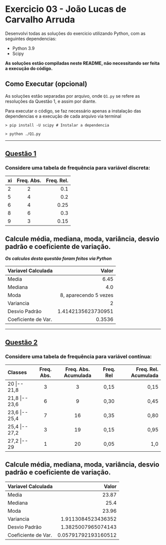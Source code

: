 # Exercicio 03 - João Lucas de Carvalho Arruda
Desenvolvi todas as soluções do exercicio utilizando Python, com as seguintes dependencias:
- Python 3.9
- Scipy

**As soluções estão compiladas neste README, não necessitando ser feita a execução do código.**

## Como Executar (opcional)
As soluçöes estão separadas por arquivo, onde `Q1.py` se refere as resoluções da Questão 1, e assim por diante.

Para executar o código, se faz necessário apenas a instalação das dependencias e a execução de cada arquivo via terminal
```shell
> pip install -U scipy # Instalar a dependencia

> python ./Q1.py
```

----------

## [Questão 1](./Q1.py)
### Considere uma tabela de frequência para variável discreta:
| xi |   Freq. Abs. |   Freq. Rel. |
|:---- | :----: | ----: |
2   | 2 |    0.1
5   |   4 |   0.2
6  |   4 |   0.25
8 |   6 |   0.3
9 |   3 |   0.15

## Calcule média, mediana, moda, variância, desvio padrão e coeficiente de variação.
***Os calculos desta questão foram feitos via Python***

| Variavel Calculada| Valor |
|:--|---:|
Media | 6.45
Mediana | 4.0
Moda | 8, aparecendo 5 vezes
Variancia | 2
Desvio Padrão | 1.4142135623730951
Coeficiente de Var. | 0.3536
----------

## [Questão 2](./Q2.py)
### Considere uma tabela de frequência para variável contínua:
| Classes |   Freq. Abs. |   Freq. Abs. Acumulada | Freq. Rel | Freq. Rel. Acumulada |
|:---- | :----: | :----: | :----: |   ----: |
20 \|-- 21,8   | 3 |    3 | 0,15 | 0,15
21,8 \|-- 23,6   |   6 |  9| 0,30| 0,45
23,6 \|-- 25,4  |   7 |   16| 0,35 | 0,80
25,4 \|-- 27,2 |   3 |  19| 0,15 | 0,95
27,2 \|-- 29 |   1 |   20| 0,05 | 1,0

## Calcule média, mediana, moda, variância, desvio padrão e coeficiente de variação.

| Variavel Calculada| Valor |
|:--|---:|
Media | 23.87
Mediana | 25.4
Moda | 23.96
Variancia | 1.9113084523436352
Desvio Padrão | 1.3825007965074143
Coeficiente de Var. | 0.05791792193160512
